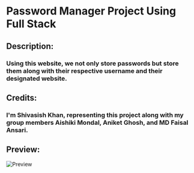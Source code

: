 # Password Manager Project Using Full Stack
## Description:
### Using this website, we not only store passwords but store them along with their respective username and their designated website.
## Credits:
### I'm Shivasish Khan, representing this project along with my group members Aishiki Mondal, Aniket Ghosh, and MD Faisal Ansari.
## Preview:
![Preview](https://github.com/shivasishkhan/password_manager/assets/145754397/30f14962-be75-4993-a5a0-7dd6783caf56)
